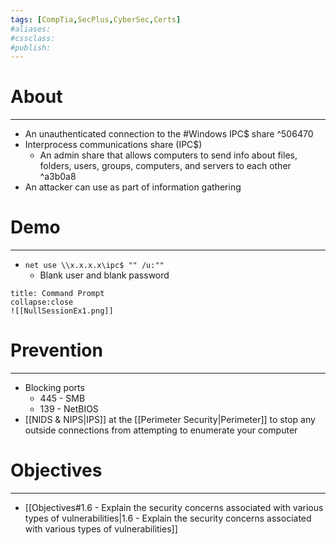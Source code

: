 ```yaml
---
tags: [CompTia,SecPlus,CyberSec,Certs]
#aliases:
#cssclass:
#publish:
---
```


# About
---
- An unauthenticated connection to the #Windows IPC$ share ^506470
-  Interprocess communications share (IPC$)
	- An admin share that allows computers to send info about files, folders, users, groups, computers, and servers to each other ^a3b0a8
- An attacker can use as part of information gathering

# Demo
---
-  `net use \\x.x.x.x\ipc$ "" /u:""`
	- Blank user and blank password 

```ad-example
title: Command Prompt
collapse:close
![[NullSessionEx1.png]]
```

# Prevention
---
- Blocking ports
	- 445 - SMB
	- 139 - NetBIOS
- [[NIDS & NIPS|IPS]] at the [[Perimeter Security|Perimeter]] to stop any outside connections from attempting to enumerate your computer

# Objectives
---
- [[Objectives#1.6 - Explain the security concerns associated with various types of vulnerabilities|1.6 - Explain the security concerns associated with various types of vulnerabilities]]